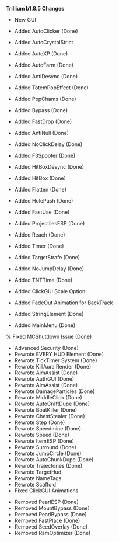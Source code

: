 **Trillium b1.8.5 Changes**
+ New GUI
+ Added AutoClicker (Done)
+ Added AutoCrystalStrict
+ Added AutoXP (Done)
+ Added AutoFarm (Done)
+ Added AntiDesync (Done)
+ Added TotemPopEffect (Done)
+ Added PopChams (Done)
+ Added Bypass (Done)
+ Added FastDrop (Done)
+ Added AntiNull (Done)
+ Added NoClickDelay (Done)
+ Added F3Spoofer (Done)
+ Added HitBoxDesync (Done)
+ Added HitBox (Done)
+ Added Flatten (Done)
+ Added HolePush (Done)
+ Added FastUse (Done)
+ Added ProjectilesESP (Done)
+ Added Reach (Done)
+ Added Timer (Done)
+ Added TargetStrafe (Done)
+ Added NoJumpDelay (Done)
+ Added TNTTime (Done)
+ Added ClickGUI Scale Option
+ Added FadeOut Animation for BackTrack

+ Added StringElement (Done)
+ Added MainMenu (Done)

% Fixed MCShutdown Issue (Done)

* Advenced Security (Done)
* Rewrote EVERY HUD Element (Done)
* Rewrote TickTimer System (Done)
* Rewrote KillAura Render (Done)
* Rewrote AimAssist (Done)
* Rewrote AuthGUI (Done)
* Rewrote AimAssist (Done)
* Rewrote DamageParticles (Done)
* Rewrote MiddleClick (Done)
* Rewrote AutoCraftDupe (Done)
* Rewrote BoatKiller (Done)
* Rewrote ChestStealer (Done)
* Rewrote Step (Done)
* Rewrote Speedmine (Done)
* Rewrote Speed (Done)
* Rewrote ItemESP (Done)
* Rewrote Surround (Done)
* Rewrote JumpCircle (Done)
* Rewrote AutoChunkDupe (Done)
* Rewrote Trajectories (Done)
* Rewrote TargetHud
* Rewrote NameTags
* Rewrote Scaffold
* Fixed ClickGUI Animations

- Removed PearlESP (Done)
- Removed MountBypass (Done)
- Removed PearlBypass (Done)
- Removed FastPlace (Done)
- Removed SeedOverlay (Done)
- Removed RamOptimizer (Done)
